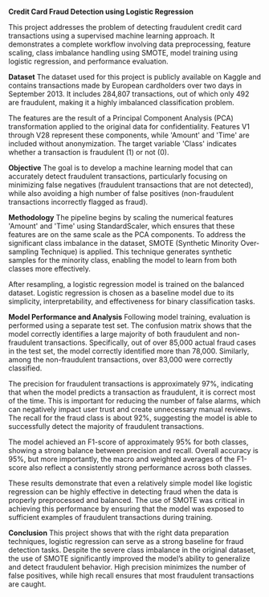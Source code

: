 **Credit Card Fraud Detection using Logistic Regression**

This project addresses the problem of detecting fraudulent credit card transactions using a supervised machine learning approach. It demonstrates a complete workflow involving data preprocessing, feature scaling, class imbalance handling using SMOTE, model training using logistic regression, and performance evaluation.

**Dataset**
The dataset used for this project is publicly available on Kaggle and contains transactions made by European cardholders over two days in September 2013. It includes 284,807 transactions, out of which only 492 are fraudulent, making it a highly imbalanced classification problem.

The features are the result of a Principal Component Analysis (PCA) transformation applied to the original data for confidentiality. Features V1 through V28 represent these components, while 'Amount' and 'Time' are included without anonymization. The target variable 'Class' indicates whether a transaction is fraudulent (1) or not (0).

**Objective**
The goal is to develop a machine learning model that can accurately detect fraudulent transactions, particularly focusing on minimizing false negatives (fraudulent transactions that are not detected), while also avoiding a high number of false positives (non-fraudulent transactions incorrectly flagged as fraud).

**Methodology**
The pipeline begins by scaling the numerical features 'Amount' and 'Time' using StandardScaler, which ensures that these features are on the same scale as the PCA components. To address the significant class imbalance in the dataset, SMOTE (Synthetic Minority Over-sampling Technique) is applied. This technique generates synthetic samples for the minority class, enabling the model to learn from both classes more effectively.

After resampling, a logistic regression model is trained on the balanced dataset. Logistic regression is chosen as a baseline model due to its simplicity, interpretability, and effectiveness for binary classification tasks.

**Model Performance and Analysis**
Following model training, evaluation is performed using a separate test set. The confusion matrix shows that the model correctly identifies a large majority of both fraudulent and non-fraudulent transactions. Specifically, out of over 85,000 actual fraud cases in the test set, the model correctly identified more than 78,000. Similarly, among the non-fraudulent transactions, over 83,000 were correctly classified.

The precision for fraudulent transactions is approximately 97%, indicating that when the model predicts a transaction as fraudulent, it is correct most of the time. This is important for reducing the number of false alarms, which can negatively impact user trust and create unnecessary manual reviews. The recall for the fraud class is about 92%, suggesting the model is able to successfully detect the majority of fraudulent transactions.

The model achieved an F1-score of approximately 95% for both classes, showing a strong balance between precision and recall. Overall accuracy is 95%, but more importantly, the macro and weighted averages of the F1-score also reflect a consistently strong performance across both classes.

These results demonstrate that even a relatively simple model like logistic regression can be highly effective in detecting fraud when the data is properly preprocessed and balanced. The use of SMOTE was critical in achieving this performance by ensuring that the model was exposed to sufficient examples of fraudulent transactions during training.

**Conclusion**
This project shows that with the right data preparation techniques, logistic regression can serve as a strong baseline for fraud detection tasks. Despite the severe class imbalance in the original dataset, the use of SMOTE significantly improved the model’s ability to generalize and detect fraudulent behavior. High precision minimizes the number of false positives, while high recall ensures that most fraudulent transactions are caught.
